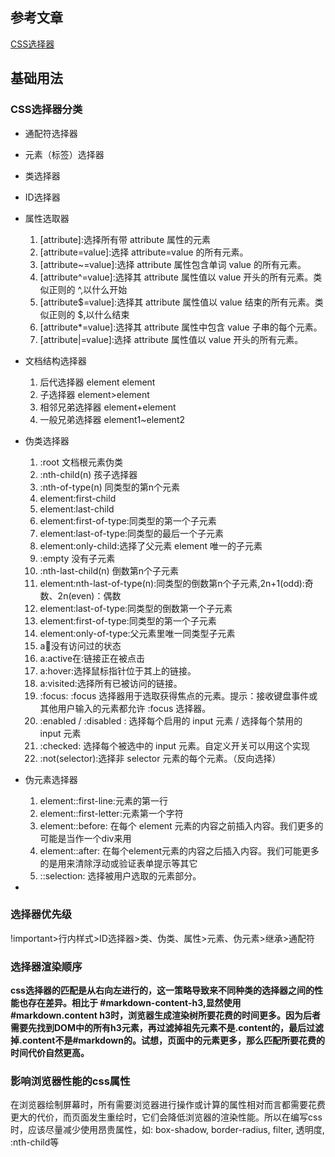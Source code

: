 ## 参考文章
[CSS选择器](https://juejin.cn/post/6844904147414712334)
## 基础用法
### CSS选择器分类
- 通配符选择器
- 元素（标签）选择器
- 类选择器
- ID选择器
- 属性选取器
    1. [attribute]:选择所有带 attribute 属性的元素
    2. [attribute=value]:选择 attribute=value 的所有元素。
    3. [attribute~=value]:选择 attribute 属性包含单词 value 的所有元素。
    4. [attribute^=value]:选择其 attribute 属性值以 value 开头的所有元素。类似正则的 ^,以什么开始
    5. [attribute$=value]:选择其 attribute 属性值以 value 结束的所有元素。类似正则的 $,以什么结束
    6. [attribute*=value]:选择其 attribute 属性中包含 value 子串的每个元素。
    7. [attribute|=value]:选择 attribute 属性值以 value 开头的所有元素。
- 文档结构选择器
    1. 后代选择器 element element
    2. 子选择器 element>element
    3. 相邻兄弟选择器 element+element
    4. 一般兄弟选择器 element1~element2
- 伪类选择器
    1. :root 文档根元素伪类
    2. :nth-child(n) 孩子选择器
    3. :nth-of-type(n) 同类型的第n个元素
    4. element:first-child
    5. element:last-child
    6. element:first-of-type:同类型的第一个子元素
    7. element:last-of-type:同类型的最后一个子元素
    8. element:only-child:选择了父元素 element 唯一的子元素
    9. :empty 没有子元素
    10. :nth-last-child(n) 倒数第n个子元素
    11. element:nth-last-of-type(n):同类型的倒数第n个子元素,2n+1(odd):奇数、2n(even)：偶数
    12. element:last-of-type:同类型的倒数第一个子元素
    13. element:first-of-type:同类型的第一个子元素
    14. element:only-of-type:父元素里唯一同类型子元素
    15. a:link:没有访问过的状态
    16. a:active在:链接正在被点击
    17. a:hover:选择鼠标指针位于其上的链接。
    18. a:visited:选择所有已被访问的链接。
    19. :focus:   :focus 选择器用于选取获得焦点的元素。提示：接收键盘事件或其他用户输入的元素都允许 :focus 选择器。
    20. :enabled / :disabled : 选择每个启用的 input 元素 / 选择每个禁用的 input 元素
    21. :checked: 选择每个被选中的 input 元素。自定义开关可以用这个实现
    22. :not(selector):选择非 selector 元素的每个元素。（反向选择）
- 伪元素选择器
    1. element::first-line:元素的第一行
    2. element::first-letter:元素第一个字符
    3. element::before: 在每个 element 元素的内容之前插入内容。我们更多的可能是当作一个div来用
    4. element::after: 在每个element元素的内容之后插入内容。我们可能更多的是用来清除浮动或验证表单提示等其它
    5. ::selection: 选择被用户选取的元素部分。







- 
### 选择器优先级
!important>行内样式>ID选择器>类、伪类、属性>元素、伪元素>继承>通配符

### 选择器渲染顺序
**css选择器的匹配是从右向左进行的，这一策略导致来不同种类的选择器之间的性能也存在差异。相比于 #markdown-content-h3,显然使用 #markdown.content h3时，浏览器生成渲染树所要花费的时间更多。因为后者需要先找到DOM中的所有h3元素，再过滤掉祖先元素不是.content的，最后过滤掉.content不是#markdown的。试想，页面中的元素更多，那么匹配所要花费的时间代价自然更高。**

### 影响浏览器性能的css属性
在浏览器绘制屏幕时，所有需要浏览器进行操作或计算的属性相对而言都需要花费更大的代价，而页面发生重绘时，它们会降低浏览器的渲染性能。所以在编写css时，应该尽量减少使用昂贵属性，如:
box-shadow, border-radius, filter, 透明度, :nth-child等
